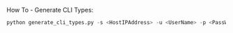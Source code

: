 How To - Generate CLI Types:

```python
python generate_cli_types.py -s <HostIPAddress> -u <UserName> -p <PassWord>
```